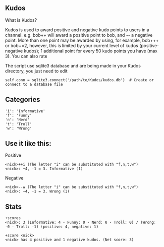 ## Kudos

What is Kudos?

Kudos is used to award positive and negative kudo points to users in a channel. e.g. bob++ will award a positive point to bob, and -- a negative point. More than one point may be
awarded by using, for example, bob+++ or bob+=2, however, this is limited by your current level of kudos (positive-negative kudos); 1 additional point for every 50 kudo points you
have (max 3). You can also rate

The script use sqlite3 database and are being made in your Kudos directory, 
you just need to edit

`self.conn = sqlite3.connect('/path/to/Kudos/kudos.db')  # Create or connect to a database file`

## Categories
```
'i': 'Informative'
'f': 'Funny'
'n': 'Nerd'
't': 'Troll'
'w': 'Wrong'
```

## Use it like this:

Positive
```
<nick>++i (The letter "i" can be substituted with "f,n,t,w")
<nick>: +4, -1 = 3. Informative (1)
```

Negative
```
<nick>--w (The letter "i" can be substituted with "f,n,t,w")
<nick>: +4, -1 = 3. Wrong (1)
```

## Stats
```
+scores
<nick>: 3 (Informative: 4 - Funny: 0 - Nerd: 0 - Troll: 0) / (Wrong: -0 - Troll: -1) (positive: 4, negative: 1)
```
```
+score <nick>
<nick> has 4 positive and 1 negative kudos. (Net score: 3)
```
